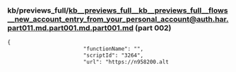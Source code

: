 ### kb/previews_full/kb__previews_full__kb__previews_full__flows__new_account_entry_from_your_personal_account@auth.har.part011.md.part001.md.part001.md (part 002)

```md
{
                        "functionName": "",
                        "scriptId": "3264",
                        "url": "https://n958200.alt
```

```
